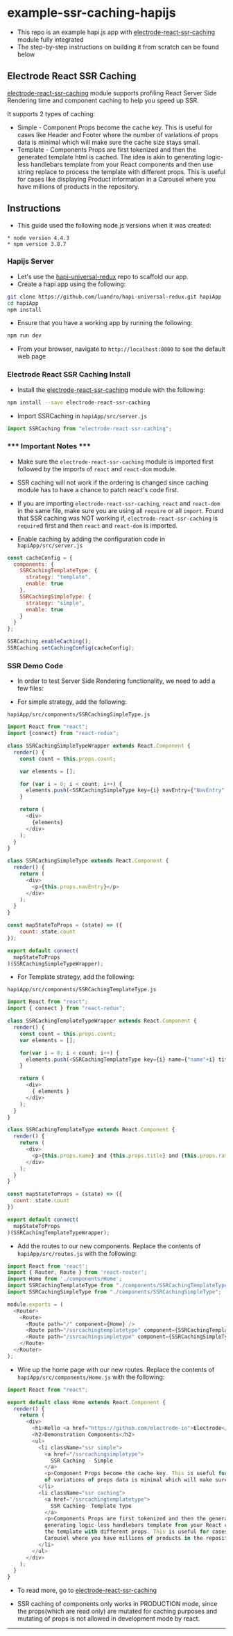 # example-ssr-caching-hapijs
* This repo is an example hapi.js app with [electrode-react-ssr-caching] module fully integrated
* The step-by-step instructions on building it from scratch can be found below

## <a name="ssr-caching"></a>Electrode React SSR Caching

[electrode-react-ssr-caching] module supports profiling React Server Side Rendering time and component caching to help you speed up SSR.

It supports 2 types of caching:

* Simple - Component Props become the cache key. This is useful for cases like Header and Footer where the number of variations of props data is minimal which will make sure the cache size stays small.
* Template - Components Props are first tokenized and then the generated template html is cached. The idea is akin to generating logic-less handlebars template from your React components and then use string replace to process the template with different props. This is useful for cases like displaying Product information in a Carousel where you have millions of products in the repository.

## Instructions
* This guide used the following node.js versions when it was created:
```
* node version 4.4.3
* npm version 3.8.7
```

### <a name="hapijs-server"></a>Hapijs Server
* Let's use the [hapi-universal-redux] repo to scaffold our app.
* Create a hapi app using the following:

```bash
git clone https://github.com/luandro/hapi-universal-redux.git hapiApp
cd hapiApp
npm install
```

* Ensure that you have a working app by running the following:

```bash
npm run dev
```

* From your browser, navigate to `http://localhost:8000` to see the default web page

### <a name="ssr-caching"></a>Electrode React SSR Caching Install
* Install the [electrode-react-ssr-caching] module with the following:

```bash
npm install --save electrode-react-ssr-caching
```

* Import SSRCaching in `hapiApp/src/server.js`

```js
import SSRCaching from "electrode-react-ssr-caching";
```

### *** Important Notes ***
* Make sure the `electrode-react-ssr-caching` module is imported first followed by the imports of `react` and `react-dom` module.
* SSR caching will not work if the ordering is changed since caching module has to have a chance to patch react's code first.
* If you are importing `electrode-react-ssr-caching`, `react` and `react-dom` in the same file, make sure
you are using all `require` or all `import`. Found that SSR caching was NOT working if, `electrode-react-ssr-caching`
is `require`d first and then `react` and `react-dom` is imported.

* Enable caching by adding the configuration code in `hapiApp/src/server.js`

```js
const cacheConfig = {
  components: {
    SSRCachingTemplateType: {
      strategy: "template",
      enable: true
    },
    SSRCachingSimpleType: {
      strategy: "simple",
      enable: true
    }
  }
};

SSRCaching.enableCaching();
SSRCaching.setCachingConfig(cacheConfig);
```

### <a name="ssr-demo-code"></a>SSR Demo Code
* In order to test Server Side Rendering functionality, we need to add a few files:

* For simple strategy, add the following:

`hapiApp/src/components/SSRCachingSimpleType.js`

```js
import React from "react";
import {connect} from "react-redux";

class SSRCachingSimpleTypeWrapper extends React.Component {
  render() {
    const count = this.props.count;

    var elements = [];

	for (var i = 0; i < count; i++) {
      elements.push(<SSRCachingSimpleType key={i} navEntry={"NavEntry" + i} />);
	}

	return (
      <div>
        {elements}
      </div>
    );
  }
}

class SSRCachingSimpleType extends React.Component {
  render() {
    return (
      <div>
	    <p>{this.props.navEntry}</p>
	  </div>
    );
  }
}

const mapStateToProps = (state) => ({
    count: state.count
});

export default connect(
  mapStateToProps
)(SSRCachingSimpleTypeWrapper);
```

* For Template strategy, add the following:

`hapiApp/src/components/SSRCachingTemplateType.js`

```js
import React from "react";
import { connect } from "react-redux";

class SSRCachingTemplateTypeWrapper extends React.Component {
  render() {
    const count = this.props.count;
    var elements = [];

    for(var i = 0; i < count; i++) {
      elements.push(<SSRCachingTemplateType key={i} name={"name"+i} title={"title"+i} rating={"rating"+i}/>);
    }

    return (
      <div>
        { elements }
      </div>
    );
  }
}

class SSRCachingTemplateType extends React.Component {
  render() {
    return (
      <div>
        <p>{this.props.name} and {this.props.title} and {this.props.rating}</p>
      </div>
    );
  }
}

const mapStateToProps = (state) => ({
  count: state.count
})

export default connect(
  mapStateToProps
)(SSRCachingTemplateTypeWrapper);
```

* Add the routes to our new components. Replace the contents of `hapiApp/src/routes.js` with the following:

```js
import React from 'react';
import { Router, Route } from 'react-router';
import Home from './components/Home';
import SSRCachingTemplateType from "./components/SSRCachingTemplateType";
import SSRCachingSimpleType from "./components/SSRCachingSimpleType";

module.exports = (
  <Router>
    <Route>
      <Route path="/" component={Home} />
	  <Route path="/ssrcachingtemplatetype" component={SSRCachingTemplateType} />
      <Route path="/ssrcachingsimpletype" component={SSRCachingSimpleType} />
    </Route>
  </Router>
);
```

* Wire up the home page with our new routes. Replace the contents of `hapiApp/src/components/Home.js` with the following:

```js
import React from "react";

export default class Home extends React.Component {
  render() {
    return (
      <div>
        <h1>Hello <a href="https://github.com/electrode-io">Electrode</a></h1>
        <h2>Demonstration Components</h2>
        <ul>
          <li className="ssr simple">
            <a href="/ssrcachingsimpletype">
              SSR Caching - Simple
            </a>
            <p>Component Props become the cache key. This is useful for cases like Header and Footer where the number
            of variations of props data is minimal which will make sure the cache size stays small.</p>
          </li>
          <li className="ssr caching">
            <a href="/ssrcachingtemplatetype">
              SSR Caching- Template Type
            </a>
            <p>Components Props are first tokenized and then the generated template html is cached. The idea is akin to
            generating logic-less handlebars template from your React components and then use string replace to process
            the template with different props. This is useful for cases like displaying Product information in a
            Carousel where you have millions of products in the repository.</p>
          </li>
        </ul>
	  </div>
    );
  }
}
```


* To read more, go to [electrode-react-ssr-caching]

- SSR caching of components only works in PRODUCTION mode, since the props(which are read only) are mutated for caching purposes and mutating of props is not allowed in development mode by react.

---

[electrode-react-ssr-caching]: https://github.com/electrode-io/electrode-react-ssr-caching
[hapi-universal-redux]: https://github.com/luandro/hapi-universal-redux